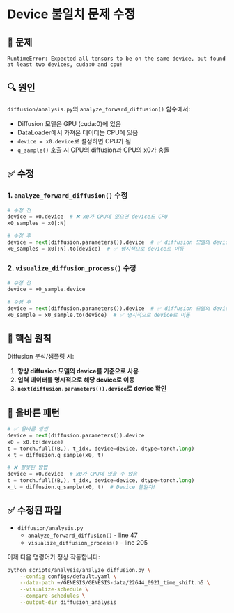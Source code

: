 # Device 불일치 문제 수정

## 🐛 문제

```
RuntimeError: Expected all tensors to be on the same device, but found at least two devices, cuda:0 and cpu!
```

## 🔍 원인

`diffusion/analysis.py`의 `analyze_forward_diffusion()` 함수에서:
- Diffusion 모델은 GPU (cuda:0)에 있음
- DataLoader에서 가져온 데이터는 CPU에 있음
- `device = x0.device`로 설정하면 CPU가 됨
- `q_sample()` 호출 시 GPU의 diffusion과 CPU의 x0가 충돌

## ✅ 수정

### 1. `analyze_forward_diffusion()` 수정

```python
# 수정 전
device = x0.device  # ❌ x0가 CPU에 있으면 device도 CPU
x0_samples = x0[:N]

# 수정 후
device = next(diffusion.parameters()).device  # ✅ diffusion 모델의 device 사용
x0_samples = x0[:N].to(device)  # ✅ 명시적으로 device로 이동
```

### 2. `visualize_diffusion_process()` 수정

```python
# 수정 전
device = x0_sample.device

# 수정 후
device = next(diffusion.parameters()).device  # ✅ diffusion 모델의 device 사용
x0_sample = x0_sample.to(device)  # ✅ 명시적으로 device로 이동
```

## 🎯 핵심 원칙

Diffusion 분석/샘플링 시:
1. **항상 diffusion 모델의 device를 기준으로 사용**
2. **입력 데이터를 명시적으로 해당 device로 이동**
3. **`next(diffusion.parameters()).device`로 device 확인**

## 📝 올바른 패턴

```python
# ✅ 올바른 방법
device = next(diffusion.parameters()).device
x0 = x0.to(device)
t = torch.full((B,), t_idx, device=device, dtype=torch.long)
x_t = diffusion.q_sample(x0, t)

# ❌ 잘못된 방법
device = x0.device  # x0가 CPU에 있을 수 있음
t = torch.full((B,), t_idx, device=device, dtype=torch.long)
x_t = diffusion.q_sample(x0, t)  # Device 불일치!
```

## ✅ 수정된 파일

- `diffusion/analysis.py`
  - `analyze_forward_diffusion()` - line 47
  - `visualize_diffusion_process()` - line 205

이제 다음 명령어가 정상 작동합니다:

```bash
python scripts/analysis/analyze_diffusion.py \
    --config configs/default.yaml \
    --data-path ~/GENESIS/GENESIS-data/22644_0921_time_shift.h5 \
    --visualize-schedule \
    --compare-schedules \
    --output-dir diffusion_analysis
```

